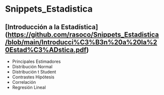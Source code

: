 # Snippets_Estadistica

## [Introducción a la Estadística] (https://github.com/rasoco/Snippets_Estadistica/blob/main/Introducci%C3%B3n%20a%20la%20Estad%C3%ADstica.pdf)
- Principales Estimadores
- Distribución Normal
- Distribución t Student
- Contrastes Hipótesis 
- Correlación
- Regresión Lineal

